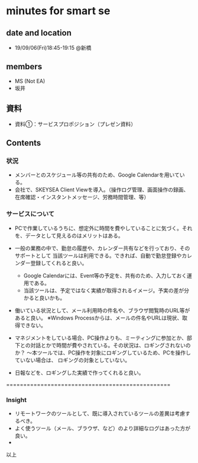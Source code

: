 # minutes for smart se
## date and location
- 19/09/06(Fri)18:45-19:15
@新橋
## members
- MS (Not EA)
- 坂井
## 資料
- 資料①：サービスプロポジション（プレゼン資料）

## Contents
### 状況
- メンバーとのスケジュール等の共有のため、Google Calendarを用いている。
- 会社で、SKEYSEA Client Viewを導入。（操作ログ管理、画面操作の録画、在席確認・インスタントメッセージ、労務時間管理、等）

### サービスについて

- PCで作業しているうちに、想定外に時間を費やしていることに気づく。それを、データとして見えるのはメリットはある。

- 一般の業務の中で、勤怠の履歴や、カレンダー共有などを行っており、そのサポートとして
  当該ツールは利用できる。できれば、自動で勤怠登録やカレンダー登録してくれると良い。
  + Google Calendarには、Event等の予定を、共有のため、入力しておく運用である。
  + 当該ツールは、予定ではなく実績が取得されるイメージ。予実の差が分かると良いかも。

- 働いている状況として、メール利用時の件名や、ブラウザ閲覧時のURL等があると良い。
    ※Windows Processからは、メールの件名やURLは現状、取得できない。

- マネジメントをしている場合、PC操作よりも、ミーティングに参加とか、部下との対話とかで時間が費やされている。その状況は、ロギングされないのか？
  ～本ツールでは、PC操作を対象にロギングしているため、PCを操作していない場合は、
    ロギングの対象としていない。

- 日報などを、ロギングした実績で作ってくれると良い。


================================================
### Insight
- リモートワークのツールとして、既に導入されているツールの差異は考慮するべき。
- よく使うツール（メール、ブラウザ、など）のより詳細なログはあった方が良い。
- 

以上
